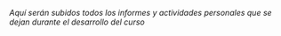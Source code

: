 *Aquí serán subidos todos los informes y actividades personales que se dejan durante el desarrollo del curso*
